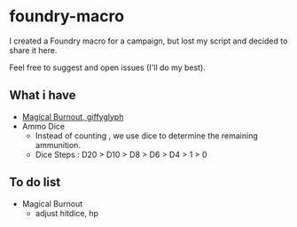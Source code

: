 # foundry-macro
I created a Foundry macro for a campaign, but lost my script and decided to share it here.

Feel free to suggest and open issues (I'll do my best).
## What i have
- [Magical Burnout, giffyglyph](https://www.giffyglyph.com/darkerdungeons/grimoire/4.0.0/en/dangerous_magic.html)
- Ammo Dice
    - Instead of counting , we use dice to determine the remaining ammunition.
    - Dice Steps : D20 > D10 > D8 > D6 > D4 > 1 > 0

## To do list
- Magical Burnout
    - adjust hitdice, hp